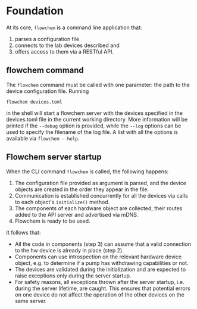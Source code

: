 # Foundation

At its core, `flowchem` is a command line application that:
1. parses a configuration file
2. connects to the lab devices described and
3. offers access to them via a RESTful API.

## flowchem command
The `flowchem` command must be called with one parameter: the path to the device configuration file. Running
```shell
flowchem devices.toml
```
in the shell will start a flowchem server with the devices specified in the devices.toml file in the current working directory.
More information will be printed if the `--debug` option is provided, while the `--log` options can be used to specify
the filename of the log file.
A list with all the options is available via `flowchem --help`.

## Flowchem server startup
When the CLI command `flowchem` is called, the following happens:
1. The configuration file provided as argument is parsed, and the device objects are created in the order they appear in the file.
2. Communication is established concurrently for all the devices via calls to each object's `initialize()` method.
3. The components of each hardware object are collected, their routes added to the API server and advertised via mDNS.
4. Flowchem is ready to be used.

It follows that:
* All the code in components (step 3) can assume that a valid connection to the hw device is already in place (step 2).
* Components can use introspection on the relevant hardware device object, e.g. to determine if a pump has withdrawing
  capabilities or not.
* The devices are validated during the initialization and are expected to raise exceptions only during the server startup.
* For safety reasons, all exceptions thrown after the server startup, i.e. during the server lifetime, are caught.
  This ensures that potential errors on one device do not affect the operation of the other devices on the same server.